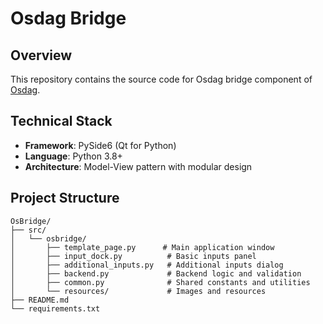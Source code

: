 # Osdag Bridge
## Overview
This repository contains the source code for Osdag bridge component of [Osdag](https://github.com/osdag-admin/Osdag).
## Technical Stack

- **Framework**: PySide6 (Qt for Python)
- **Language**: Python 3.8+
- **Architecture**: Model-View pattern with modular design

## Project Structure

```
OsBridge/
├── src/
│   └── osbridge/
│       ├── template_page.py      # Main application window
│       ├── input_dock.py          # Basic inputs panel
│       ├── additional_inputs.py   # Additional inputs dialog
│       ├── backend.py             # Backend logic and validation
│       ├── common.py              # Shared constants and utilities
│       └── resources/             # Images and resources
├── README.md
└── requirements.txt
```
